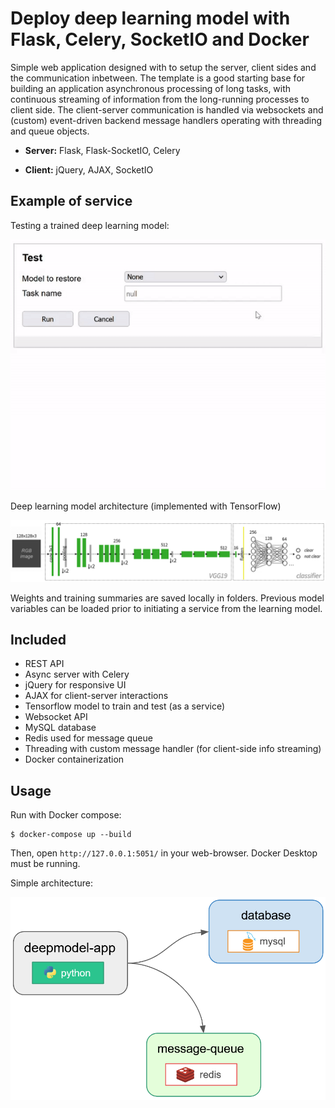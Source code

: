 # Deploy deep learning model with Flask, Celery, SocketIO and Docker

Simple web application designed with to setup the server, client sides and the communication inbetween. 
The template is a good starting base for building an application asynchronous processing of long tasks,
with continuous streaming of information from the long-running processes to client side. The client-server
communication is handled via websockets and (custom) event-driven backend message handlers operating
with threading and queue objects.

* **Server:** Flask, Flask-SocketIO, Celery

* **Client:** jQuery, AJAX, SocketIO

## Example of service

Testing a trained deep learning model:

![DeepModel UI](./figures/deepmodel-ui.gif)

Deep learning model architecture (implemented with TensorFlow)

![Model architecture](./figures/model-architecture.PNG)

Weights and training summaries are saved locally in folders. Previous model variables can be loaded prior
to initiating a service from the learning model.

## Included

* REST API
* Async server with Celery
* jQuery for responsive UI
* AJAX for client-server interactions
* Tensorflow model to train and test (as a service)
* Websocket API
* MySQL database
* Redis used for message queue
* Threading with custom message handler (for client-side info streaming)
* Docker containerization

## Usage

Run with Docker compose:
```
$ docker-compose up --build
```
Then, open `http://127.0.0.1:5051/` in your web-browser. Docker Desktop must be running.

Simple architecture:

![Containers](./figures/docker-containers.PNG)